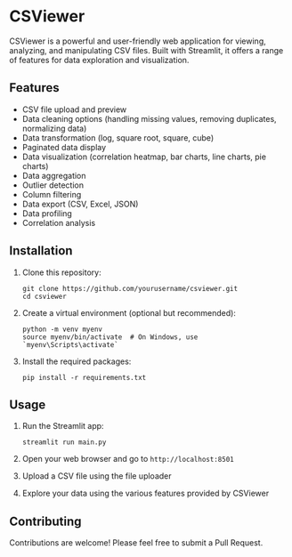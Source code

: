 # CSViewer

CSViewer is a powerful and user-friendly web application for viewing, analyzing, and manipulating CSV files. Built with Streamlit, it offers a range of features for data exploration and visualization.

## Features

- CSV file upload and preview
- Data cleaning options (handling missing values, removing duplicates, normalizing data)
- Data transformation (log, square root, square, cube)
- Paginated data display
- Data visualization (correlation heatmap, bar charts, line charts, pie charts)
- Data aggregation
- Outlier detection
- Column filtering
- Data export (CSV, Excel, JSON)
- Data profiling
- Correlation analysis

## Installation

1. Clone this repository:
   ```
   git clone https://github.com/yourusername/csviewer.git
   cd csviewer
   ```

2. Create a virtual environment (optional but recommended):
   ```
   python -m venv myenv
   source myenv/bin/activate  # On Windows, use `myenv\Scripts\activate`
   ```

3. Install the required packages:
   ```
   pip install -r requirements.txt
   ```

## Usage

1. Run the Streamlit app:
   ```
   streamlit run main.py
   ```

2. Open your web browser and go to `http://localhost:8501`

3. Upload a CSV file using the file uploader

4. Explore your data using the various features provided by CSViewer

## Contributing

Contributions are welcome! Please feel free to submit a Pull Request.